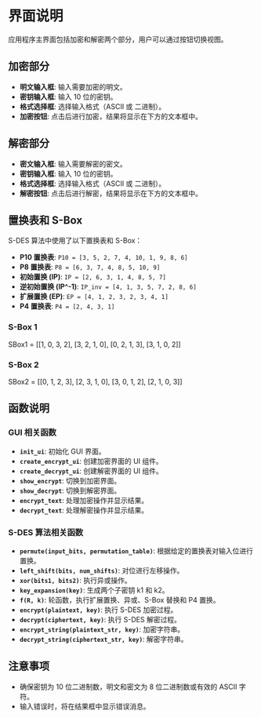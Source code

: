 # 界面说明

应用程序主界面包括加密和解密两个部分，用户可以通过按钮切换视图。

## 加密部分

- **明文输入框**: 输入需要加密的明文。
- **密钥输入框**: 输入 10 位的密钥。
- **格式选择框**: 选择输入格式（ASCII 或 二进制）。
- **加密按钮**: 点击后进行加密，结果将显示在下方的文本框中。

## 解密部分

- **密文输入框**: 输入需要解密的密文。
- **密钥输入框**: 输入 10 位的密钥。
- **格式选择框**: 选择输入格式（ASCII 或 二进制）。
- **解密按钮**: 点击后进行解密，结果将显示在下方的文本框中。

## 置换表和 S-Box

S-DES 算法中使用了以下置换表和 S-Box：

- **P10 置换表**: `P10 = [3, 5, 2, 7, 4, 10, 1, 9, 8, 6]`
- **P8 置换表**: `P8 = [6, 3, 7, 4, 8, 5, 10, 9]`
- **初始置换 (IP)**: `IP = [2, 6, 3, 1, 4, 8, 5, 7]`
- **逆初始置换 (IP^-1)**: `IP_inv = [4, 1, 3, 5, 7, 2, 8, 6]`
- **扩展置换 (EP)**: `EP = [4, 1, 2, 3, 2, 3, 4, 1]`
- **P4 置换表**: `P4 = [2, 4, 3, 1]`
### S-Box 1
SBox1 = [[1, 0, 3, 2], [3, 2, 1, 0], [0, 2, 1, 3], [3, 1, 0, 2]]
### S-Box 2
SBox2 = [[0, 1, 2, 3], [2, 3, 1, 0], [3, 0, 1, 2], [2, 1, 0, 3]]


## 函数说明
### GUI 相关函数
- **`init_ui`**: 初始化 GUI 界面。
- **`create_encrypt_ui`**: 创建加密界面的 UI 组件。
- **`create_decrypt_ui`**: 创建解密界面的 UI 组件。
- **`show_encrypt`**: 切换到加密界面。
- **`show_decrypt`**: 切换到解密界面。
- **`encrypt_text`**: 处理加密操作并显示结果。
- **`decrypt_text`**: 处理解密操作并显示结果。

### S-DES 算法相关函数
- **`permute(input_bits, permutation_table)`**: 根据给定的置换表对输入位进行置换。
- **`left_shift(bits, num_shifts)`**: 对位进行左移操作。
- **`xor(bits1, bits2)`**: 执行异或操作。
- **`key_expansion(key)`**: 生成两个子密钥 k1 和 k2。
- **`f(R, k)`**: 轮函数，执行扩展置换、异或、S-Box 替换和 P4 置换。
- **`encrypt(plaintext, key)`**: 执行 S-DES 加密过程。
- **`decrypt(ciphertext, key)`**: 执行 S-DES 解密过程。
- **`encrypt_string(plaintext_str, key)`**: 加密字符串。
- **`decrypt_string(ciphertext_str, key)`**: 解密字符串。

## 注意事项
- 确保密钥为 10 位二进制数，明文和密文为 8 位二进制数或有效的 ASCII 字符。
- 输入错误时，将在结果框中显示错误消息。
